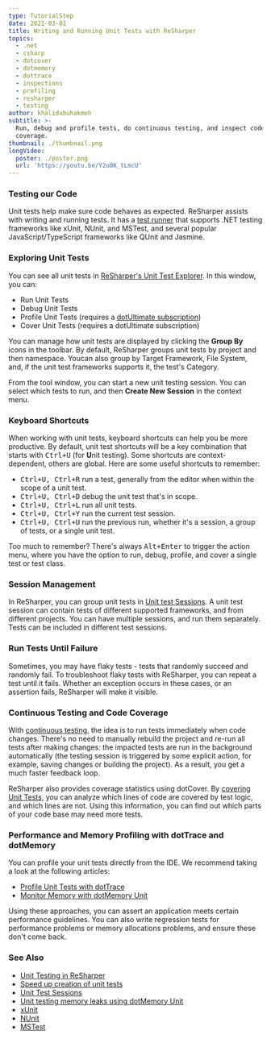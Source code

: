 ```yaml
---
type: TutorialStep
date: 2021-03-01
title: Writing and Running Unit Tests with ReSharper
topics:
  - .net
  - csharp
  - dotcover
  - dotmemory
  - dottrace
  - inspections
  - profiling
  - resharper
  - testing
author: khalidabuhakmeh
subtitle: >-
  Run, debug and profile tests, do continuous testing, and inspect code
  coverage.
thumbnail: ./thumbnail.png
longVideo:
  poster: ./poster.png
  url: 'https://youtu.be/Y2u0K_tLmcU'
---
```


### Testing our Code

Unit tests help make sure code behaves as expected. ReSharper assists with writing and running tests.
It has a [test runner](https://www.jetbrains.com/help/resharper/Unit_Testing__Index.html) that supports .NET testing frameworks like xUnit, NUnit, and MSTest, and several popular JavaScript/TypeScript frameworks like QUnit and Jasmine.

### Exploring Unit Tests

You can see all unit tests in [ReSharper's Unit Test Explorer](https://www.jetbrains.com/help/resharper/Unit_Testing_in_Solution.html). In this window, you can:

* Run Unit Tests
* Debug Unit Tests
* Profile Unit Tests (requires a [dotUltimate subscription](https://www.jetbrains.com/dotultimate/))
* Cover Unit Tests (requires a dotUltimate subscription)
  
You can manage how unit tests are displayed by clicking the **Group By** icons in the toolbar. By default, ReSharper groups unit tests by project and then namespace. Youcan also group by Target Framework, File System, and, if the unit test frameworks supports it, the test's Category.

From the tool window, you can start a new unit testing session. You can select which tests to run, and then **Create New Session** in the context menu.

### Keyboard Shortcuts

When working with unit tests, keyboard shortcuts can help you be more productive. By default, unit test shortcuts will be a key combination that starts with <kbd>Ctrl+U</kbd> (for **U**nit testing). Some shortcuts are context-dependent, others are global. Here are some useful shortcuts to remember:

* <kbd>Ctrl+U, Ctrl+R</kbd> run a test, generally from the editor when within the scope of a unit test.
* <kbd>Ctrl+U, Ctrl+D</kbd> debug the unit test that's in scope.
* <kbd>Ctrl+U, Ctrl+L</kbd> run all unit tests.
* <kbd>Ctrl+U, Ctrl+Y</kbd> run the current test session.
* <kbd>Ctrl+U, Ctrl+U</kbd> run the previous run, whether it's a session, a group of tests, or a single unit test.

Too much to remember? There's always <kbd>Alt+Enter</kbd> to trigger the action menu, where you have the option to run, debug, profile, and cover a single test or test class.

### Session Management

In ReSharper, you can group unit tests in [Unit test Sessions](https://www.jetbrains.com/help/resharper/Using_Unit_Test_Sessions.html). A unit test session can contain tests of different supported frameworks, and from different projects. You can have multiple sessions, and run them separately. Tests can be included in different test sessions.

### Run Tests Until Failure

Sometimes, you may have flaky tests - tests that randomly succeed and randomly fail. To troubleshoot flaky tests with ReSharper, you can repeat a test until it fails. Whether an exception occurs in these cases, or an assertion fails, ReSharper will make it visible.

### Continuous Testing and Code Coverage

With [continuous testing](https://www.jetbrains.com/help/dotcover/Work_with_Continuous_Testing.html), the idea is to run tests immediately when code changes.
There's no need to manually rebuild the project and re-run all tests after making changes: the impacted tests are run in the background automatically (the testing session is triggered by some explicit action, for example, saving changes or building the project).
As a result, you get a much faster feedback loop.

ReSharper also provides coverage statistics using dotCover. By [covering Unit Tests](https://www.jetbrains.com/help/dotcover/Unit_Testing__Index.html), you can analyze which lines of code are covered by test logic, and which lines are not. Using this information, you can find out which parts of your code base may need more tests.

### Performance and Memory Profiling with dotTrace and dotMemory

You can profile your unit tests directly from the IDE. We recommend taking a look at the following articles:

* [Profile Unit Tests with dotTrace](https://www.jetbrains.com/help/resharper/Unit_Testing__Profiling_Unit_Tests.html)
* [Monitor Memory with dotMemory Unit](https://www.jetbrains.com/help/resharper/Monitoring_Memory_with_dotMemory_Unit.html)

Using these approaches, you can assert an application meets certain performance guidelines. You can also write regression tests for performance problems or memory allocations problems, and ensure these don't come back.

### See Also

- [Unit Testing in ReSharper](https://www.jetbrains.com/help/resharper/Unit_Testing__Index.html)
- [Speed up creation of unit tests](https://www.jetbrains.com/help/resharper/Speed_up_Creation_of_Unit_Tests.html)
- [Unit Test Sessions](https://www.jetbrains.com/help/resharper/Using_Unit_Test_Sessions.html)
- [Unit testing memory leaks using dotMemory Unit](https://blog.jetbrains.com/dotnet/2018/10/04/unit-testing-memory-leaks-using-dotmemory-unit/)
- [xUnit](https://xunit.net/)
- [NUnit](https://nunit.org/)
- [MSTest](https://docs.microsoft.com/en-us/previous-versions/ms243147(v=vs.90)?redirectedfrom=MSDN)
